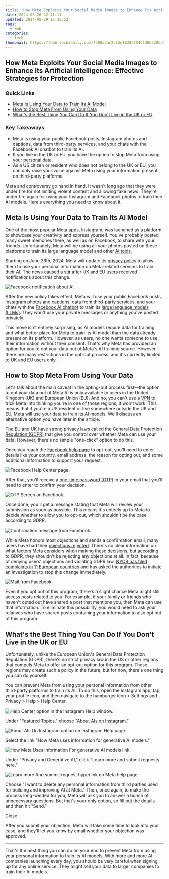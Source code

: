 ```yaml
---
title: "How Meta Exploits Your Social Media Images to Enhance Its Artificial Intelligence: Effective Strategies for Protection"
date: 2024-08-26 22:41:11
updated: 2024-08-29 12:35:52
tags:
  - web
categories:
  - tech
thumbnail: https://thmb.techidaily.com/fe80a3ac8c13e1838e754dfd0b220ea591dc82f5debc2a4e7c75f671463eb2ab.jpg
---
```


## How Meta Exploits Your Social Media Images to Enhance Its Artificial Intelligence: Effective Strategies for Protection

### Quick Links

* [Meta Is Using Your Data to Train Its AI Model](https://facebook-videos.techidaily.com/new-2024-approved-fbs-hot-five-most-captivating-vids/)
* [How to Stop Meta From Using Your Data](https://some-skills.techidaily.com/in-2024-the-ultimate-guide-to-using-vlc-for-mp4-and-format-shifting/)
* [What's the Best Thing You Can Do If You Don't Live in the UK or EU](https://driver-download.techidaily.com/up-to-date-driver-support-for-your-hp-deskjet-3700-printer/)

### Key Takeaways

* Meta is using your public Facebook posts, Instagram photos and captions, data from third-party services, and your chats with the Facebook AI chatbot to train its AI.
* If you live in the UK or EU, you have the option to stop Meta from using your personal data.
* As a US citizen or resident who does not belong to the UK or EU, you can only raise your voice against Meta using your information present on third-party platforms.

 Meta and controversy go hand in hand. It wasn't long ago that they were under fire for not limiting violent content and allowing fake news. They're under fire again for using your Instagram and Facebook photos to train their AI models. Here's everything you need to know about it.

##  Meta Is Using Your Data to Train Its AI Model

 One of the most popular Meta apps, Instagram, was launched as a platform to showcase your creativity and express yourself. You've probably posted many sweet memories there, as well as on Facebook, to share with your friends. Unfortunately, Meta will be using all your photos posted on these platforms to train its large language model and other [AI tools](https://youtube-stream.techidaily.com/2024-approved-getting-the-most-out-of-live-sports-on-youtube-tv/).

 Starting on June 26th, 2024, Meta will update its [privacy policy](https://www.facebook.com/privacy/policy/) to allow them to use your personal information on Meta-related services to train their AI. The news caused a stir after UK and EU users received notifications about this change.

![Facebook notification about AI.](https://static1.howtogeekimages.com/wordpress/wp-content/uploads/2024/06/facebook-notification-about-ai.jpg) 

 After the new policy takes effect, Meta will use your public Facebook posts, Instagram photos and captions, data from third-party services, and your chats with the [Facebook AI chatbot](https://location-social.techidaily.com/4-feasible-ways-to-fake-location-on-facebook-for-your-oppo-a79-5g-drfone-by-drfone-virtual-android/) to train its [large language models (LLMs)](https://extra-support.techidaily.com/2024-approved-picture-perfect-presentation-software-for-impeccable-photo-framing/). They won't use your private messages or anything you've posted privately.

 This move isn't entirely surprising, as AI models require data for training, and what better place for Meta to train its AI model than the data already present on its platform. However, as users, no one wants someone to use their information without their consent. That's why Meta has provided an option for you to opt your data out of Meta's AI training source. However, there are many restrictions in the opt-out process, and it's currently limited to UK and EU users only.

##  How to Stop Meta From Using Your Data

 Let's talk about the main caveat in the opting-out process first—the option to opt your data out of Meta AI is only available to users in the United Kingdom (UK) and European Union (EU). And no, you can't use a [VPN](https://extra-guidance.techidaily.com/2024-approved-masterclass-in-3d-color-grading-with-custom-luts/) to trick Meta into thinking you're in one of those regions; it won't work. This means that if you're a US resident or live somewhere outside the UK and EU, Meta will use your data to train its AI models. We'll discuss an alternative option you have later in the article.

 The EU and UK have strong privacy laws called the [General Data Protection Regulation (GDPR)](https://gdpr-info.eu/issues/personal-data/) that give you control over whether Meta can use your data. However, there's no simple "one-click" option to do this.

 Once you reach the [Facebook help page](https://www.facebook.com/help/contact/6359191084165019) to opt-out, you'll need to enter details like your country, email address, the reason for opting out, and some additional information to support your request.

![Facebook Help Center page.](https://static1.howtogeekimages.com/wordpress/wp-content/uploads/2024/06/facebook-help-center-page.jpg) 

 After that, you'll receive a [one-time password (OTP)](https://www.howtogeek.com/771674/what-does-otp-mean-and-how-do-you-use-it/) in your email that you'll need to enter to confirm your decision.

![OTP Screen on Facebook.](https://static1.howtogeekimages.com/wordpress/wp-content/uploads/2024/06/otp-screen-on-facebook.jpg) 

 Once done, you'll get a message stating that Meta will review your submission as soon as possible. This means it's entirely up to Meta to decide whether to allow you to opt-out, which shouldn't be the case according to GDPR.

![Confirmation message from Facebook.](https://static1.howtogeekimages.com/wordpress/wp-content/uploads/2024/06/confirmation-message-from-facebook.jpg) 

 While Meta honors most objections and sends a confirmation email, many users have had their [objections rejected](https://x.com/anninosj/status/1795328977466536041). There's no clear information on what factors Meta considers when making these decisions, but according to GDPR, they shouldn't be rejecting any objections at all. In fact, because of denying users' objections and violating GDPR law, [NYOB has filed complaints in 11 European countries](https://noyb.eu/en/noyb-urges-11-dpas-immediately-stop-metas-abuse-personal-data-ai) and has asked the authorities to initiate an investigation to stop this change immediately.

![Mail from Facebook.](https://static1.howtogeekimages.com/wordpress/wp-content/uploads/2024/06/mail-from-facebook.jpg) 

 Even if you opt out of this program, there's a slight chance Meta might still access posts related to you. For example, if your family or friends who haven't opted out have shared a post that mentions you, then Meta can use that information. To eliminate this possibility, you would need to ask your relatives who have shared posts containing your information to also opt out of this program.

##  What's the Best Thing You Can Do If You Don't Live in the UK or EU

 Unfortunately, unlike the European Union's General Data Protection Regulation (GDPR), there's no strict privacy law in the US or other regions that compels Meta to offer an opt-out option for this program. These regions may create such a policy in the future, but for now, there's one thing you can do yourself.

 You can prevent Meta from using your personal information from other third-party platforms to train its AI. To do this, open the Instagram app, tap your profile icon, and then navigate to the hamburger icon > Settings and Privacy > Help > Help Center.

![Help Center option in the Instagram Help window.](https://static1.howtogeekimages.com/wordpress/wp-content/uploads/2024/06/help-center-option-in-the-instagram-help-window.jpg) 

 Under "Featured Topics," choose "About AIs on Instagram."

![About AIs On Instagram option on Instagram Help page.](https://static1.howtogeekimages.com/wordpress/wp-content/uploads/2024/06/about-ais-on-instagram-option-on-instagram-help-page.jpg) 

 Select the link "How Meta uses information for generative AI models."

![How Meta Uses information For generative AI models link.](https://static1.howtogeekimages.com/wordpress/wp-content/uploads/2024/06/how-meta-uses-information-for-generative-ai-models-link.jpg) 

 Under "Privacy and Generative AI," click "Learn more and submit requests here."

![Learn more And summit request hyperlink on Meta help page.](https://static1.howtogeekimages.com/wordpress/wp-content/uploads/2024/06/learn-more-and-summit-request-hyperlink-on-meta-help-page.jpg) 

 Choose "I want to delete any personal information from third parties used for building and improving AI at Meta." Then, once again, to make the process long-winded for you, Meta will ask you to answer a bunch of unnecessary questions. But that's your only option, so fill out the details and then hit "Send."

Close 

 After you submit your objection, Meta will take some time to look into your case, and they'll let you know by email whether your objection was approved.

---

 That's the best thing you can do on your end to prevent Meta from using your personal information to train its AI models. With more and more AI companies launching every day, you should be very careful when signing up for any online service. They might sell your data to larger companies to train their AI models.

<ins class="adsbygoogle"
     style="display:block"
     data-ad-format="autorelaxed"
     data-ad-client="ca-pub-7571918770474297"
     data-ad-slot="1223367746"></ins>



<ins class="adsbygoogle"
     style="display:block"
     data-ad-client="ca-pub-7571918770474297"
     data-ad-slot="8358498916"
     data-ad-format="auto"
     data-full-width-responsive="true"></ins>
